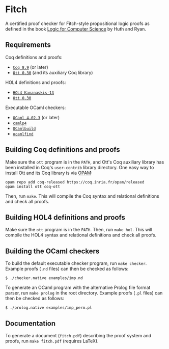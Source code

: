 Fitch
=====

A certified proof checker for Fitch-style propositional logic proofs as defined in the book [Logic for Computer Science](http://www.cambridge.org/gb/academic/subjects/computer-science/programming-languages-and-applied-logic/logic-computer-science-modelling-and-reasoning-about-systems-2nd-edition) by Huth and Ryan.

Requirements
------------

Coq definitions and proofs:

- [`Coq 8.9`](https://coq.inria.fr) (or later)
- [`Ott 0.30`](https://github.com/ott-lang/ott) (and its auxiliary Coq library)

HOL4 definitions and proofs:

- [`HOL4 Kananaskis-13`](https://hol-theorem-prover.org)
- [`Ott 0.30`](https://github.com/ott-lang/ott)

Executable OCaml checkers:

- [`OCaml 4.02.3`](https://ocaml.org) (or later)
- [`camlp4`](https://ocaml.org)
- [`OCamlbuild`](https://github.com/ocaml/ocamlbuild)
- [`ocamlfind`](https://ocaml.org)

Building Coq definitions and proofs
-----------------------------------

Make sure the `ott` program is in the `PATH`, and Ott's Coq auxiliary library has been installed in Coq's `user-contrib` library directory. One easy way to install Ott and its Coq library is via [OPAM](http://opam.ocaml.org/doc/Install.html):
```
opam repo add coq-released https://coq.inria.fr/opam/released
opam install ott coq-ott
```
Then, run `make`. This will compile the Coq syntax and relational definitions and check all proofs.

Building HOL4 definitions and proofs
------------------------------------

Make sure the `ott` program is in the `PATH`. Then, run `make hol`. This will compile the HOL4 syntax and relational definitions and check all proofs.

Building the OCaml checkers
---------------------------

To build the default executable checker program, run `make checker`. Example proofs (`.nd` files) can then be checked as follows:

    $ ./checker.native examples/imp.nd

To generate an OCaml program with the alternative Prolog file format parser, run `make prolog` in the root directory. Example proofs (`.pl` files) can then be checked as follows:

    $ ./prolog.native examples/imp_perm.pl

Documentation
-------------

To generate a document (`fitch.pdf`) describing the proof system and proofs, run `make fitch.pdf` (requires LaTeX).
